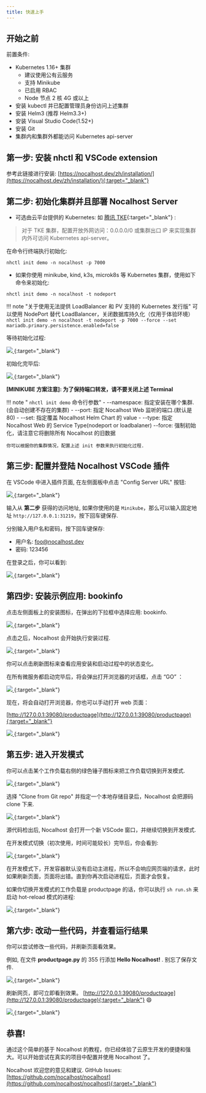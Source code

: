 ```yaml
---
title: 快速上手
---
```


## 开始之前

前置条件:

- Kubernetes 1.16+ 集群
    * 建议使用公有云服务
    * 支持 Minikube
    * 已启用 RBAC
    * Node 节点 2 核 4G 或以上
- 安装 kubectl 并已配置管理员身份访问上述集群
- 安装 Helm3 (推荐 Helm3.3+)
- 安装 Visual Studio Code(1.52+) 
- 安装 Git
- 集群内和集群外都能访问 Kubernetes api-server

## 第一步: 安装 nhctl 和 VSCode extension

参考此链接进行安装: [https://nocalhost.dev/zh/installation/](https://nocalhost.dev/zh/installation/){:target="_blank"}

## 第二步: 初始化集群并且部署 Nocalhost Server

- 可选由云平台提供的 Kubernetes: 如 [腾讯 TKE](https://cloud.tencent.com/product/tke){:target="_blank"} :

> 对于 TKE 集群，配置开放外网访问：0.0.0.0/0 或集群出口 IP 来实现集群内外可访问 Kubernetes api-server。

在命令行终端执行初始化:
```
nhctl init demo -n nocalhost -p 7000
```

- 如果你使用 minikube, kind, k3s, microk8s 等 Kubernetes 集群，使用如下命令来初始化:

```
nhctl init demo -n nocalhost -t nodeport
```

!!! note "关于使用无法提供 LoadBalancer 和 PV 支持的 Kubernetes 发行版"
    可以使用 NodePort 替代 LoadBalancer，关闭数据库持久化（仅用于体验环境）
    ```
    nhctl init demo -n nocalhost -t nodeport -p 7000 --force --set mariadb.primary.persistence.enabled=false
    ```

等待初始化过程:

[ ![](../assets/images/initializing.png) ](../assets/images/initializing.png){:target="_blank"}

初始化完毕后:

[ ![](../assets/images/init-completed.png) ](../assets/images/init-completed.png){:target="_blank"}

**[MINIKUBE 方案注意]: 为了保持端口转发，请不要关闭上述 Terminal**

!!! note " `nhctl init demo` 命令行参数"
    - --namespace: 指定安装在哪个集群.(会自动创建不存在的集群)
    - --port: 指定 Nocalhost Web 监听的端口.(默认是 80)
    - --set: 指定覆盖 Nocalhost Helm Chart 的 value
    - --type: 指定 Nocalhost Web 的 Service Type(nodeport or loadbalaner)
    --force: 强制初始化，请注意它将删除所有 Nocalhost 的旧数据

    你可以根据你的集群情况，配置上述 init 参数来执行初始化过程.

## 第三步: 配置并登陆 Nocalhost VSCode 插件

在 VSCode 中进入插件页面, 在左侧面板中点击 "Config Server URL" 按钮:

[ ![](../assets/images/config-server-url.png) ](../assets/images/config-server-url.png){:target="_blank"}


输入从 **第二步** 获得的访问地址, 如果你使用的是 `Minikube`，那么可以输入固定地址 `http://127.0.0.1:31219`，按下回车键保存.

分别输入用户名和密码，按下回车键保存:

- 用户名: foo@nocalhost.dev
- 密码: 123456

在登录之后，你可以看到:

[ ![](../assets/images/signedin.png) ](../assets/images/signedin.png){:target="_blank"}

## 第四步: 安装示例应用: bookinfo

点击左侧面板上的安装图标，在弹出的下拉框中选择应用: bookinfo.

[ ![](../assets/images/signedin.png) ](../assets/images/signedin.png){:target="_blank"}

点击之后，Nocalhost 会开始执行安装过程.

[ ![](../assets/images/wait-for-start.png) ](../assets/images/wait-for-start.png){:target="_blank"}

你可以点击刷新图标来查看应用安装和启动过程中的状态变化。

在所有微服务都启动完毕后，将会弹出打开浏览器的对话框，点击 “GO” ：

[ ![](../assets/images/app-started.png) ](../assets/images/app-started.png){:target="_blank"}

现在，将会自动打开浏览器，你也可以手动打开 web 页面：

[http://127.0.0.1:39080/productpage](http://127.0.0.1:39080/productpage){:target="_blank"}

[ ![](../assets/images/before-change.png) ](../assets/images/before-change.png){:target="_blank"}

## 第五步: 进入开发模式

你可以点击某个工作负载右侧的绿色锤子图标来把工作负载切换到开发模式.

[ ![](../assets/images/click-green-hammer.png) ](../assets/images/click-green-hammer.png){:target="_blank"}

选择 "Clone from Git repo" 并指定一个本地存储目录后，Nocalhost 会把源码 clone 下来.

[ ![](../assets/images/clone-repo.png) ](../assets/images/clone-repo.png){:target="_blank"}

源代码检出后, Nocalhost 会打开一个新 VSCode 窗口，并继续切换到开发模式.

在开发模式切换（初次使用，时间可能较长）完毕后，你会看到:

[ ![](../assets/images/devmode.png) ](../assets/images/devmode.png){:target="_blank"}

在开发模式下，开发容器默认没有启动主进程，所以不会响应网页端的请求，此时如果刷新页面，页面将出错。直到你再次启动进程后，页面才会恢复。

如果你切换开发模式的工作负载是 productpage 的话，你可以执行 `sh run.sh` 来启动 hot-reload 模式的进程:

[ ![](../assets/images/run-sh.png) ](../assets/images/run-sh.png){:target="_blank"}

## 第六步: 改动一些代码，并查看运行结果

你可以尝试修改一些代码，并刷新页面看效果。

例如, 在文件 **productpage.py** 的 355 行添加 **Hello Nocalhost!** . 别忘了保存文件.

[ ![](../assets/images/code-changes.png) ](../assets/images/code-changes.png){:target="_blank"}

刷新网页，即可立即看到效果。 [http://127.0.0.1:39080/productpage](http://127.0.0.1:39080/productpage){:target="_blank"} 😄

[ ![](../assets/images/after-change.png) ](../assets/images/after-change.png){:target="_blank"}

## 恭喜!

通过这个简单的基于 Nocalhost 的教程，你已经体验了云原生开发的便捷和强大。可以开始尝试在真实的项目中配置并使用 Nocalhost 了。

Nocalhost 欢迎您的意见和建议. GitHub Issues: [https://github.com/nocalhost/nocalhost](https://github.com/nocalhost/nocalhost){:target="_blank"}
